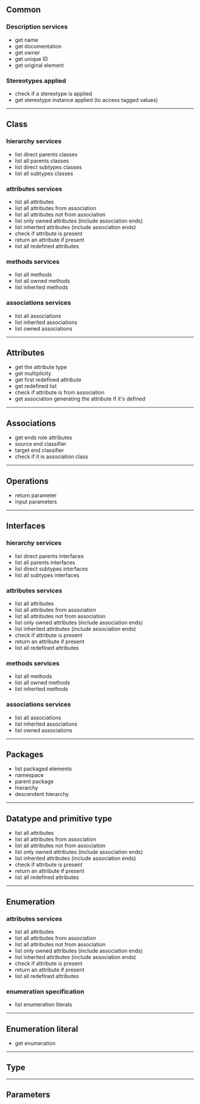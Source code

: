 ## Common  
### Description services
* get name
* get documentation
* get owner
* get unique ID
* get original element
### Stereotypes applied
* check if a stereotype is applied
* get stereotype instance applied (to access tagged values)
------------

## Class
### hierarchy services
* list direct parents classes
* list all parents classes
* list direct subtypes classes
* list all subtypes classes
### attributes services
* list all attributes
* list all attributes from association
* list all attributes not from association
* list only owned attributes (include association ends)
* list inherited attributes (include association ends)
* check if attribute is present
* return an attribute if present
* list all redefined attributes
### methods services
* list all methods
* list all owned methods
* list inherited methods
### associations services
* list all associations
* list inherited associations
* list owned associations
------------


## Attributes
* get the attribute type
* get multiplicity
* get first redefined attribute
* get redefined list
* check if attribute is from association
* get association generating the attribute if it's defined

------------

## Associations
* get ends role attributes
* source end classifier
* target end classifier
* check if it is association class
-------
## Operations 
* return parameter 
* input parameters
------
## Interfaces
### hierarchy services
* list direct parents interfaces
* list all parents interfaces
* list direct subtypes interfaces
* list all subtypes interfaces
### attributes services
* list all attributes
* list all attributes from association
* list all attributes not from association
* list only owned attributes (include association ends)
* list inherited attributes (include association ends)
* check if attribute is present
* return an attribute if present
* list all redefined attributes
### methods services
* list all methods
* list all owned methods
* list inherited methods
### associations services
* list all associations
* list inherited associations
* list owned associations

-----
## Packages
* list packaged elements
* namespace
* parent package
* hierarchy
* descendent hierarchy
----
## Datatype and primitive type
* list all attributes
* list all attributes from association
* list all attributes not from association
* list only owned attributes (include association ends)
* list inherited attributes (include association ends)
* check if attribute is present
* return an attribute if present
* list all redefined attributes

----
##  Enumeration
### attributes services
* list all attributes
* list all attributes from association
* list all attributes not from association
* list only owned attributes (include association ends)
* list inherited attributes (include association ends)
* check if attribute is present
* return an attribute if present
* list all redefined attributes

### enumeration specification
* list enumeration literals
---
## Enumeration literal

* get enumeration

---
## Type

---
## Parameters




